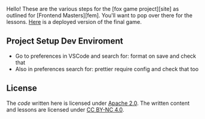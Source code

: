 Hello! These are the various steps for the [fox game project][site] as outlined for [Frontend Masters][fem]. You'll want to pop over there for the lessons. [Here][game] is a deployed version of the final game.

## Project Setup Dev Enviroment

- Go to preferences in VSCode and search for: format on save and check that
- Also in preferences search for: prettier require config and check that too

## License

The _code_ written here is licensed under [Apache 2.0][apache]. The written content and lessons are licensed under [CC BY-NC 4.0][cc].

[original git]: https://github.com/btholt/project-files-for-fox-game
[class notes]: https://btholt.github.io/project-fox-game-site
[game]: https://btholt.github.io/project-files-for-fox-game/
[cc]: https://creativecommons.org/licenses/by-nc/4.0/legalcode
[apache]: https://www.apache.org/licenses/LICENSE-2.0.txt

